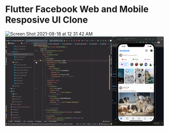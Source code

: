 # Flutter Facebook Web and Mobile Resposive UI Clone
<img width="530" alt="Screen Shot 2021-08-18 at 12 31 42 AM" src="https://user-images.githubusercontent.com/38086269/129804067-43de2abe-dbd9-4917-98a9-310fd92ad6a6.png">
<img width="950" alt="Screen Shot 2021-08-18 at 12 31 42 AM" src="https://github.com/Dawith305/Flutter-Facebook-Clone/blob/main/sc-1.png">

